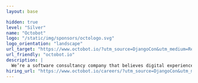 ```yaml
---
layout: base

hidden: true
level: "Silver"
name: "Octobot"
logo: "/static/img/sponsors/octologo.svg"
logo_orientation: "landscape"
url_target: "https://www.octobot.io/?utm_source=DjangoCon&utm_medium=Referral&utm_campaign=DjangoCon-Sponsorship"
url_friendly: "octobot.io"
description: |
  We’re a software consultancy company that believes digital experiences have a massive impact on people’s lives. That’s what has motivated us to provide our partners with user-oriented design, top-level development, and scalable technology for the last 8 years. We are a Clutch’s Top 100 business, DjangoCon 2022 speakers, and a Best Place to Work. Our differential lies in generating long-lasting relationships with our partners based on providing value fast, taking ownership of the projects, and adjusting to our customers' needs while looking for creative solutions that make them succeed. If you’re looking for a tech partner, reach out at at hello@octobot.io.
hiring_url: "https://www.octobot.io/careers/?utm_source=DjangoCon&utm_medium=Referral&utm_campaign=DjangoCon-Sponsorship"
---
```


